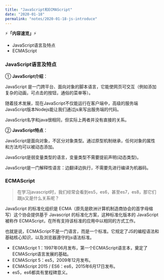 ```yaml
---
title: "JavaScript和ECMAScript"
date: "2020-01-18"
permalink: "notes/2020-01-18-js-introduce"
---
```


⚡<strong>「内容速览」</strong>⚡

- JavaScript语言及特点
- ECMAScript

### JavaScript语言及特点

① **JavaScript介绍**：

JavaScript 是一门跨平台、面向对象的脚本语言，它能使网页可交互（例如添加复杂的动画，可点击的按钮，通俗的菜单等）。

随着技术发展，现在JavaScript不仅能运行在客户端中，高级的服务端JavaScript版本Nodejs能让我们通过js来写出服务端的代码。

JavaScript名字和java很相同，但实际上两者并没有直接的关系。

② **JavaScript特点**：

JavaScript是面向对象，不区分对象类型。通过原型机制继承，任何对象的属性和方法均可以被动态添加。

JavaScript是弱变量类型的语言，变量类型不需要提前声明(动态类型)。

JavaScript是一门解释性语言：边翻译边执行，不需要先进行编译为机器码。

### ECMAScript
> 在学习javascript时，我们经常会看到es5，es6，甚至es7，es8，那它们跟js又是什么关系呢？

JavaScript 的标准化组织是 ECMA（原先是欧洲计算机制造商协会的首字母缩写）这个协会提供基于 Javascript 的标准化方案，这种标准化版本的 JavaScript 被称作 ECMAScript，在所有支持该标准的应用中以相同的方式工作。

也就是说，ECMAScript不是一门语言，而是一个标准。它规定了JS的编程语法和基础核心知识，以及浏览器遵守的js语法标准。

- ECMAScript 1：1997年06月发布，第一个ECMAScript语言本，奠定了ECMAScript语言发展的基础。
- ECMAScript 5：es5，2009年12月发布。
- ECMAScript 2015 / ES6：es6，2015年6月17日发布。
- es5，es6都具有里程碑意义。